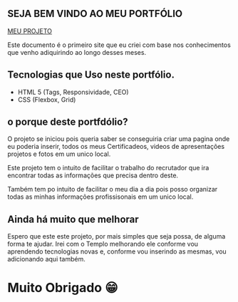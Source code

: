 ## SEJA BEM VINDO AO MEU PORTFÓLIO

[MEU PROJETO](/_imagens/MEU__PROJETO.png)

Este documento é o primeiro site que eu criei com base nos conhecimentos que venho adiquirindo ao longo desses meses.

## Tecnologias que Uso neste portfólio.

- HTML 5 (Tags, Responsividade, CEO)
- CSS (Flexbox, Grid)

## o porque deste portfdólio?

O projeto se iniciou pois queria saber se conseguiria criar uma pagina onde eu poderia inserir, todos os meus Certificadeos, videos de apresentações projetos e fotos em um unico local.

Este projeto tem o intuito de facilitar o trabalho do recrutador que ira encontrar todas as informações que precisa dentro deste.

Também tem po intuito de facilitar o meu dia a dia pois posso organizar todas as minhas informações profissisonais em um unico local.

## Ainda há muito que melhorar

Espero que este este projeto, por mais simples que seja possa, de alguma forma te ajudar. Irei com o Templo melhorando ele conforme vou aprendendo tecnologias novas e, conforme vou inserindo as mesmas, vou adicionando aqui também.

# Muito Obrigado 😁